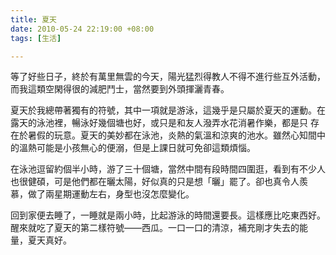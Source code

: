 ```yaml
---
title: 夏天
date: 2010-05-24 22:19:00 +08:00
tags: [生活]

---
```


 等了好些日子，終於有萬里無雲的今天，陽光猛烈得教人不得不進行些互外活動，而我這類空閑得很的減肥鬥士，當然要到外頭揮灑青春。  
  
夏天於我總帶著獨有的符號，其中一項就是游泳，這幾乎是只屬於夏天的運動。在露天的泳池裡，暢泳好幾個塘也好，或只是和友人潑弄水花消暑作樂，都是只 存在於暑假的玩意。夏天的美妙都在泳池，炎熱的氣溫和涼爽的池水。雖然心知間中的溫熱可能是小孩無心的便溺，但是上課日就可免卻這類煩惱。  
  
在泳池逗留約個半小時，游了三十個塘，當然中間有段時間四圍逛，看到有不少人也很健碩，可是他們都在曬太陽，好似真的只是想「曬」罷了。卻也真令人羨 慕，做了兩星期運動左右，身型也沒怎麼變化。  
  
回到家便去睡了，一睡就是兩小時，比起游泳的時間還要長。這樣應比吃東西好。醒來就吃了夏天的第二樣符號——西瓜。一口一口的清涼，補充剛才失去的能 量，夏天真好。
